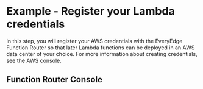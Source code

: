 # Example - Register your Lambda credentials

In this step, you will register your AWS credentials with the EveryEdge Function Router so that later Lambda functions can be deployed in an AWS data center of your choice.  For more information about creating credentials, see the AWS console.

## Function Router Console